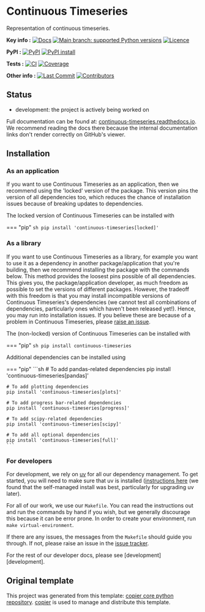 <!--- --8<-- [start:description] -->
# Continuous Timeseries

Representation of continuous timeseries.

**Key info :**
[![Docs](https://readthedocs.org/projects/continuous-timeseries/badge/?version=latest)](https://continuous-timeseries.readthedocs.io)
[![Main branch: supported Python versions](https://img.shields.io/python/required-version-toml?tomlFilePath=https%3A%2F%2Fraw.githubusercontent.com%2Fopenscm%2Fcontinuous-timeseries%2Fmain%2Fpyproject.toml)](https://github.com/openscm/continuous-timeseries/blob/main/pyproject.toml)
[![Licence](https://img.shields.io/pypi/l/continuous-timeseries?label=licence)](https://github.com/openscm/continuous-timeseries/blob/main/LICENCE)

**PyPI :**
[![PyPI](https://img.shields.io/pypi/v/continuous-timeseries.svg)](https://pypi.org/project/continuous-timeseries/)
[![PyPI install](https://github.com/openscm/continuous-timeseries/actions/workflows/install-pypi.yaml/badge.svg?branch=main)](https://github.com/openscm/continuous-timeseries/actions/workflows/install-pypi.yaml)

**Tests :**
[![CI](https://github.com/openscm/continuous-timeseries/actions/workflows/ci.yaml/badge.svg?branch=main)](https://github.com/openscm/continuous-timeseries/actions/workflows/ci.yaml)
[![Coverage](https://codecov.io/gh/openscm/continuous-timeseries/branch/main/graph/badge.svg)](https://codecov.io/gh/openscm/continuous-timeseries)

**Other info :**
[![Last Commit](https://img.shields.io/github/last-commit/openscm/continuous-timeseries.svg)](https://github.com/openscm/continuous-timeseries/commits/main)
[![Contributors](https://img.shields.io/github/contributors/openscm/continuous-timeseries.svg)](https://github.com/openscm/continuous-timeseries/graphs/contributors)
## Status

<!---

We recommend having a status line in your repo
to tell anyone who stumbles on your repository where you're up to.
Some suggested options:

- prototype: the project is just starting up and the code is all prototype
- development: the project is actively being worked on
- finished: the project has achieved what it wanted
  and is no longer being worked on, we won't reply to any issues
- dormant: the project is no longer worked on
  but we might come back to it,
  if you have questions, feel free to raise an issue
- abandoned: this project is no longer worked on
  and we won't reply to any issues
-->

- development: the project is actively being worked on

<!--- --8<-- [end:description] -->

Full documentation can be found at:
[continuous-timeseries.readthedocs.io](https://continuous-timeseries.readthedocs.io/en/latest/).
We recommend reading the docs there because the internal documentation links
don't render correctly on GitHub's viewer.

## Installation

<!--- --8<-- [start:installation] -->
### As an application

If you want to use Continuous Timeseries as an application,
then we recommend using the 'locked' version of the package.
This version pins the version of all dependencies too,
which reduces the chance of installation issues
because of breaking updates to dependencies.

The locked version of Continuous Timeseries can be installed with

=== "pip"
    ```sh
    pip install 'continuous-timeseries[locked]'
    ```

### As a library

If you want to use Continuous Timeseries as a library,
for example you want to use it
as a dependency in another package/application that you're building,
then we recommend installing the package with the commands below.
This method provides the loosest pins possible of all dependencies.
This gives you, the package/application developer,
as much freedom as possible to set the versions of different packages.
However, the tradeoff with this freedom is that you may install
incompatible versions of Continuous Timeseries's dependencies
(we cannot test all combinations of dependencies,
particularly ones which haven't been released yet!).
Hence, you may run into installation issues.
If you believe these are because of a problem in Continuous Timeseries,
please [raise an issue](https://github.com/openscm/continuous-timeseries/issues).

The (non-locked) version of Continuous Timeseries can be installed with

=== "pip"
    ```sh
    pip install continuous-timeseries
    ```

Additional dependencies can be installed using

=== "pip"
    ```sh
    # To add pandas-related dependencies
    pip install 'continuous-timeseries[pandas]'

    # To add plotting dependencies
    pip install 'continuous-timeseries[plots]'

    # To add progress bar-related dependencies
    pip install 'continuous-timeseries[progress]'

    # To add scipy-related dependencies
    pip install 'continuous-timeseries[scipy]'

    # To add all optional dependencies
    pip install 'continuous-timeseries[full]'
    ```

### For developers

For development, we rely on [uv](https://docs.astral.sh/uv/)
for all our dependency management.
To get started, you will need to make sure that uv is installed
([instructions here](https://docs.astral.sh/uv/getting-started/installation/)
(we found that the self-managed install was best,
particularly for upgrading uv later).

For all of our work, we use our `Makefile`.
You can read the instructions out and run the commands by hand if you wish,
but we generally discourage this because it can be error prone.
In order to create your environment, run `make virtual-environment`.

If there are any issues, the messages from the `Makefile` should guide you through.
If not, please raise an issue in the
[issue tracker](https://github.com/openscm/continuous-timeseries/issues).

For the rest of our developer docs, please see [development][development].

<!--- --8<-- [end:installation] -->

## Original template

This project was generated from this template:
[copier core python repository](https://gitlab.com/znicholls/copier-core-python-repository).
[copier](https://copier.readthedocs.io/en/stable/) is used to manage and
distribute this template.

